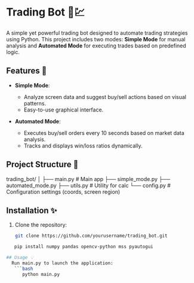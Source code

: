 # Trading Bot 🤖💹

A simple yet powerful trading bot designed to automate trading strategies using Python. This project includes two modes: **Simple Mode** for manual analysis and **Automated Mode** for executing trades based on predefined logic.

## Features 🚀

- **Simple Mode**: 
  - Analyze screen data and suggest buy/sell actions based on visual patterns.
  - Easy-to-use graphical interface.

- **Automated Mode**: 
  - Executes buy/sell orders every 10 seconds based on market data analysis.
  - Tracks and displays win/loss ratios dynamically.

## Project Structure 📂
  trading_bot/
  │
  ├── main.py # Main app
  ├── simple_mode.py 
  ├── automated_mode.py 
  ├── utils.py # Utility for calc
  └── config.py # Configuration settings (coords, screen region)


## Installation ✨

1. Clone the repository:
   ```bash
   git clone https://github.com/yourusername/trading_bot.git
   

```bash
   pip install numpy pandas opencv-python mss pyautogui

## Usage 💡
  Run main.py to launch the application:
   ```bash
      python main.py
